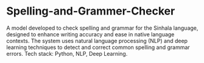 # Spelling-and-Grammer-Checker
A model developed to check spelling and grammar for the Sinhala language, designed to enhance writing accuracy and ease in native language contexts. The system uses natural language processing (NLP) and deep learning techniques to detect and correct common spelling and grammar errors. Tech stack: Python, NLP, Deep Learning.
